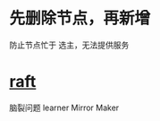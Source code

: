 # 先删除节点，再新增
防止节点忙于 选主，无法提供服务


# [raft](https://github.com/maemual/raft-zh_cn/blob/master/raft-zh_cn.md)


脑裂问题
learner
Mirror Maker